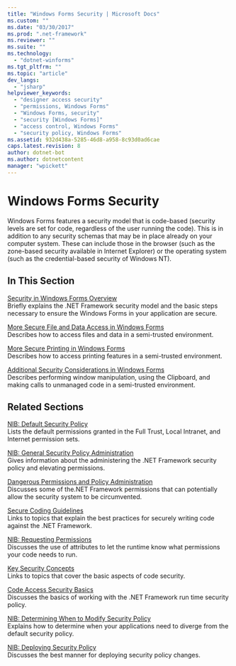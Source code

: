 ```yaml
---
title: "Windows Forms Security | Microsoft Docs"
ms.custom: ""
ms.date: "03/30/2017"
ms.prod: ".net-framework"
ms.reviewer: ""
ms.suite: ""
ms.technology: 
  - "dotnet-winforms"
ms.tgt_pltfrm: ""
ms.topic: "article"
dev_langs: 
  - "jsharp"
helpviewer_keywords: 
  - "designer access security"
  - "permissions, Windows Forms"
  - "Windows Forms, security"
  - "security [Windows Forms]"
  - "access control, Windows Forms"
  - "security policy, Windows Forms"
ms.assetid: 932d438a-5285-46d8-a958-8c93d0ad6cae
caps.latest.revision: 8
author: dotnet-bot
ms.author: dotnetcontent
manager: "wpickett"
---
```

# Windows Forms Security
Windows Forms features a security model that is code-based (security levels are set for code, regardless of the user running the code). This is in addition to any security schemas that may be in place already on your computer system. These can include those in the browser (such as the zone-based security available in Internet Explorer) or the operating system (such as the credential-based security of Windows NT).  
  
## In This Section  
 [Security in Windows Forms Overview](../../../docs/framework/winforms/security-in-windows-forms-overview.md)  
 Briefly explains the .NET Framework security model and the basic steps necessary to ensure the Windows Forms in your application are secure.  
  
 [More Secure File and Data Access in Windows Forms](../../../docs/framework/winforms/more-secure-file-and-data-access-in-windows-forms.md)  
 Describes how to access files and data in a semi-trusted environment.  
  
 [More Secure Printing in Windows Forms](../../../docs/framework/winforms/more-secure-printing-in-windows-forms.md)  
 Describes how to access printing features in a semi-trusted environment.  
  
 [Additional Security Considerations in Windows Forms](../../../docs/framework/winforms/additional-security-considerations-in-windows-forms.md)  
 Describes performing window manipulation, using the Clipboard, and making calls to unmanaged code in a semi-trusted environment.  
  
## Related Sections  
 [NIB: Default Security Policy](http://msdn.microsoft.com/2c086873-0894-4f4d-8f7e-47427c1a3b55)  
 Lists the default permissions granted in the Full Trust, Local Intranet, and Internet permission sets.  
  
 [NIB: General Security Policy Administration](http://msdn.microsoft.com/5121fe35-f0e3-402c-94ab-4f35b0a87b4b)  
 Gives information about the administering the .NET Framework security policy and elevating permissions.  
  
 [Dangerous Permissions and Policy Administration](../../../docs/framework/misc/dangerous-permissions-and-policy-administration.md)  
 Discusses some of the.NET Framework permissions that can potentially allow the security system to be circumvented.  
  
 [Secure Coding Guidelines](../../../docs/standard/security/secure-coding-guidelines.md)  
 Links to topics that explain the best practices for securely writing code against the .NET Framework.  
  
 [NIB: Requesting Permissions](http://msdn.microsoft.com/0447c49d-8cba-45e4-862c-ff0b59bebdc2)  
 Discusses the use of attributes to let the runtime know what permissions your code needs to run.  
  
 [Key Security Concepts](../../../docs/standard/security/key-security-concepts.md)  
 Links to topics that cover the basic aspects of code security.  
  
 [Code Access Security Basics](../../../docs/framework/misc/code-access-security-basics.md)  
 Discusses the basics of working with the .NET Framework run time security policy.  
  
 [NIB: Determining When to Modify Security Policy](http://msdn.microsoft.com/af749b17-e461-409d-84b9-a3d44789db16)  
 Explains how to determine when your applications need to diverge from the default security policy.  
  
 [NIB: Deploying Security Policy](http://msdn.microsoft.com/f936c1e5-033b-4bd9-a3bd-a39ba733a681)  
 Discusses the best manner for deploying security policy changes.